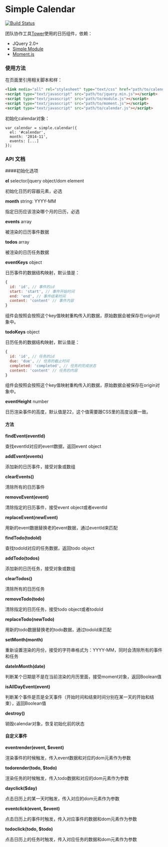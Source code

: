 Simple Calendar
=============

[![Build Status](https://circleci.com/gh/mycolorway/simple-calendar.png?circle-token=6b49dca8d1a55e24957a72be3dd2e2d3bfb7de73)](https://circleci.com/gh/mycolorway/simple-calendar)

团队协作工具[Tower](http://tower.im)使用的日历组件，依赖：

- JQuery 2.0+
- [Simple Module](https://github.com/mycolorway/simple-module)
- [Moment.js](http://momentjs.com/)

### 使用方法

在页面里引用相关脚本和样：

```html
<link media="all" rel="stylesheet" type="text/css" href="path/to/calendar.css" />
<script type="text/javascript" src="path/to/jquery.min.js"></script>
<script type="text/javascript" src="path/to/module.js"></script>
<script type="text/javascript" src="path/to/moment.js"></script>
<script type="text/javascript" src="path/to/calendar.js"></script>
```

初始化calendar对象：

```
var calendar = simple.calendar({
  el: '#calendar',
  month: '2014-11',
  events: [...]
});
```

### API 文档

####初始化选项

__el__    selector/jquery object/dom element

初始化日历的容器元素，必选

__month__    string: YYYY-MM

指定日历应该渲染哪个月的日历，必选

__events__    array

被渲染的日历事件数据

__todos__    array

被渲染的日历任务数据

__eventKeys__    object

日历事件的数据结构映射，默认值是：
```js
{
  id: 'id', // 事件的id
  start: 'start', // 事件开始时间
  end: 'end', // 事件结束时间
  content: 'content' // 事件内容
}
```
组件会按照会按照这个key值映射重构传入的数据，原始数据会被保存在origin对象中。

__todoKeys__    object

日历任务的数据结构映射，默认值是：
```js
{
  id: 'id', // 任务的id
  due: 'due', // 任务的截止时间
  completed: 'completed', // 任务的完成状态
  content: 'content' // 任务的内容
}
```
组件会按照会按照这个key值映射重构传入的数据，原始数据会被保存在origin对象中。

__eventHeight__    number

日历渲染事件的高度，默认值是22，这个值需要跟CSS里的高度设置一致。


#### 方法

__findEvent(eventId)__

查找eventId对应的event数据，返回event object

__addEvent(events)__

添加新的日历事件，接受对象或数组

__clearEvents()__

清除所有的日历事件

__removeEvent(event)__

清除指定的日历事件，接受event object或者eventId

__replaceEvent(newEvent)__

用新的event数据替换老的event数据，通过eventId来匹配

__findTodo(todoId)__

查找todoId对应的任务数据，返回todo object

__addTodo(todos)__

添加新的日历任务，接受对象或数组

__clearTodos()__

清除所有的日历任务

__removeTodo(todo)__

清除指定的日历任务，接受todo object或者todoId

__replaceTodo(newTodo)__

用新的todo数据替换老的todo数据，通过todoId来匹配

__setMonth(month)__

重新设置渲染的月份，接受的字符串格式为：YYYY-MM，同时会清除所有的事件和任务

__dateInMonth(date)__

判断某个日期是不是在当前渲染的月历里面，接受moment对象，返回Boolean值

__isAllDayEvent(event)__

判断某个事件是否是全天事件（开始时间和结束时间分别在某一天的开始和结束），返回Boolean值

__destroy()__

销毁calendar对象，恢复初始化前的状态


#### 自定义事件

__eventrender(event, $event)__

渲染事件的时候触发，传入event数据和对应的dom元素作为参数

__todorender(todo, $todo)__

渲染任务的时候触发，传入todo数据和对应的dom元素作为参数

__dayclick($day)__

点击日历上的某一天时触发，传入对应的dom元素作为参数

__eventclick(event, $event)__

点击日历上的事件时触发，传入对应事件的数据和dom元素作为参数

__todoclick(todo, $todo)__

点击日历上的任务时触发，传入对应任务的数据和dom元素作为参数
